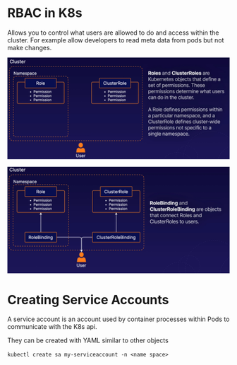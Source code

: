 # RBAC in K8s

Allows you to control what users are allowed to do and access within the cluster. For example allow developers to read meta data from pods but not make changes. 

![alt text](./docs/image-11.png)

![alt text](./docs/image-12.png)

# Creating Service Accounts

A service account is an account used by container processes within Pods to communicate with the K8s api. 

They can be created with YAML similar to other objects

`kubectl create sa my-serviceaccount -n <name space>`

